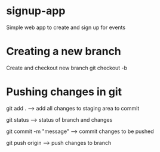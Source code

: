 # signup-app

Simple web app to create and sign up for events


# Creating a new branch

Create and checkout new branch
git checkout -b <branch-name>

# Pushing changes in git

git add . --> add all changes to staging area to commit

git status --> status of branch and changes

git commit -m "message" --> commit changes to be pushed

git push origin <branch> --> push changes to branch
